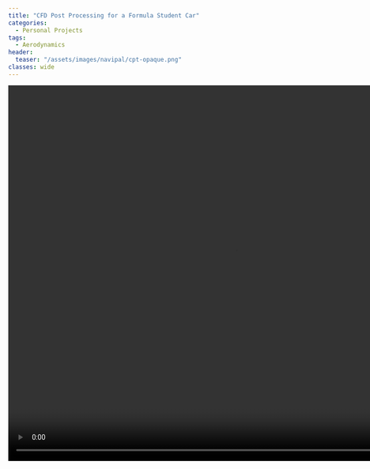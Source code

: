 ```yaml
---
title: "CFD Post Processing for a Formula Student Car"
categories:
  - Personal Projects
tags:
  - Aerodynamics
header:
  teaser: "/assets/images/navipal/cpt-opaque.png"
classes: wide
---
```


<video width="920" height="760" controls="controls">
  <source src="/assets/videos/navipal-video-1.mp4" type="video/mp4">
</video>
